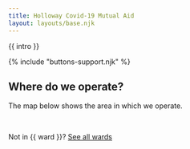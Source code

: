 ```yaml
---
title: Holloway Covid-19 Mutual Aid
layout: layouts/base.njk
---
```


{{ intro }}

{% include "buttons-support.njk" %}

 ## Where do we operate?
  The map below shows the area in which we operate. 

<div id="map"></div>
<br/>

Not in {{ ward }}? [See all wards](https://islington.coronacorps.com/wards)

